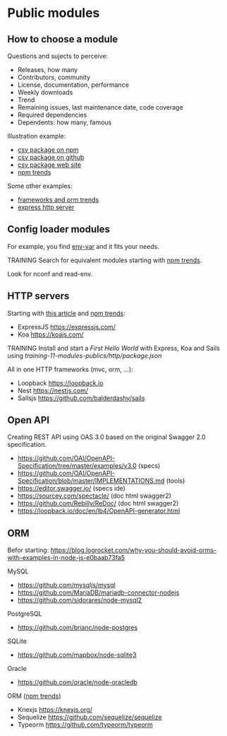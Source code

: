 # Public modules

## How to choose a module

Questions and sujects to perceive:

- Releases, how many
- Contributors, community
- License, documentation, performance
- Weekly downloads
- Trend
- Remaining issues, last maintenance date, code coverage
- Required dependencies
- Dependents: how many, famous

Illustration example:

- [csv package on npm](https://www.npmjs.com/package/csv)
- [csv package on github](https://github.com/adaltas/node-csv)
- [csv package web site](https://csv.js.org/)
- [npm trends](https://www.npmtrends.com/csv-parser-vs-papaparse-vs-csv)

Some other examples:

- [frameworks and orm trends](https://www.npmtrends.com/loopback-vs-nest-vs-sequelize-vs-knex-vs-typeorm-vs-sails)
- [express http server](https://www.npmjs.com/package/express)

## Config loader modules

For example, you find [env-var](https://github.com/evanshortiss/env-var) and it fits your needs.

TRAINING Search for equivalent modules starting with [npm trends](https://www.npmtrends.com/env-var).

Look for nconf and read-env.

## HTTP servers

Starting with [this article](https://www.upwork.com/hiring/for-clients/choose-the-best-node-js-framework-express-js-vs-koa-js-vs-sails-js/) and [npm trends](https://www.npmtrends.com/koa-vs-sails-vs-express):

- ExpressJS https://expressjs.com/
- Koa https://koajs.com/

TRAINING Install and start a _First Hello World_ with Express, Koa and Sails using _training-11-modules-publics/http/package.json_

All in one HTTP frameworks (mvc, orm, ...):

- Loopback https://loopback.io
- Nest https://nestjs.com/
- Sailsjs https://github.com/balderdashy/sails

## Open API

Creating REST API using OAS 3.0 based on the original Swagger 2.0 specification.

- https://github.com/OAI/OpenAPI-Specification/tree/master/examples/v3.0 (specs)
- https://github.com/OAI/OpenAPI-Specification/blob/master/IMPLEMENTATIONS.md (tools)
- https://editor.swagger.io/ (specs ide)
- https://sourcey.com/spectacle/ (doc html swagger2)
- https://github.com/Rebilly/ReDoc/ (doc html swagger2)
- https://loopback.io/doc/en/lb4/OpenAPI-generator.html

## ORM

Befor starting: https://blog.logrocket.com/why-you-should-avoid-orms-with-examples-in-node-js-e0baab73fa5

MySQL

- https://github.com/mysqljs/mysql
- https://github.com/MariaDB/mariadb-connector-nodejs
- https://github.com/sidorares/node-mysql2

PostgreSQL

- https://github.com/brianc/node-postgres

SQLite

- https://github.com/mapbox/node-sqlite3

Oracle

- https://github.com/oracle/node-oracledb

ORM ([npm trends](https://www.npmtrends.com/knex-vs-sequelize-vs-typeorm))

- Knexjs https://knexjs.org/
- Sequelize https://github.com/sequelize/sequelize
- Typeorm https://github.com/typeorm/typeorm

